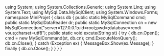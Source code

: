 using System;
using System.Collections.Generic;
using System.Linq;
using System.Text;
using MySql.Data.MySqlClient;
using System.Windows.Forms;
namespace MiniProjet
{
    class db
    {
        public static MySqlCommand cmd;
        public static MySqlDataReader dr;
        public static MySqlConnection cn = new MySqlConnection("server=127.0.0.1;uid=root;pwd=;database=rendi-vous;charset=utf8");
        public static void excute(String st)
        {
            try
            {
                db.cn.Open();
                cmd = new MySqlCommand(st, db.cn);
                cmd.ExecuteNonQuery();
                db.cn.Close();
            }
            catch (Exception ex)
            {
                MessageBox.Show(ex.Message);
            }
            finally
            {
                db.cn.Close();
            }
        }
    }
}

